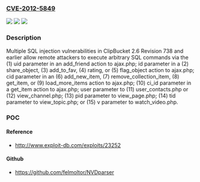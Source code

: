 ### [CVE-2012-5849](https://cve.mitre.org/cgi-bin/cvename.cgi?name=CVE-2012-5849)
![](https://img.shields.io/static/v1?label=Product&message=n%2Fa&color=blue)
![](https://img.shields.io/static/v1?label=Version&message=n%2Fa&color=blue)
![](https://img.shields.io/static/v1?label=Vulnerability&message=n%2Fa&color=brighgreen)

### Description

Multiple SQL injection vulnerabilities in ClipBucket 2.6 Revision 738 and earlier allow remote attackers to execute arbitrary SQL commands via the (1) uid parameter in an add_friend action to ajax.php; id parameter in a (2) share_object, (3) add_to_fav, (4) rating, or (5) flag_object action to ajax.php; cid parameter in an (6) add_new_item, (7) remove_collection_item, (8) get_item, or (9) load_more_items action to ajax.php; (10) ci_id parameter in a get_item action to ajax.php; user parameter to (11) user_contacts.php or (12) view_channel.php; (13) pid parameter to view_page.php; (14) tid parameter to view_topic.php; or (15) v parameter to watch_video.php.

### POC

#### Reference
- http://www.exploit-db.com/exploits/23252

#### Github
- https://github.com/felmoltor/NVDparser

